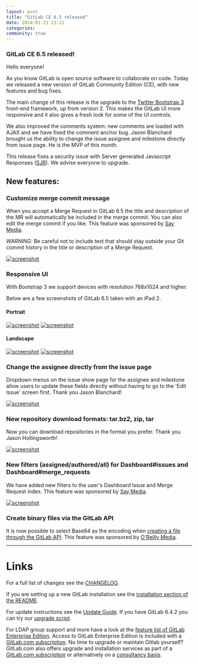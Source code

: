 ```yaml
---
layout: post
title: "GitLab CE 6.5 released"
date: 2014-01-21 13:11
categories:
community: true
---
```


### GitLab CE 6.5 released!

Hello everyone!

As you know GitLab is open source software to collaborate on code.
Today we released a new version of GitLab Community Edition (CE), with new features and bug fixes.

The main change of this release is the upgrade to the [Twitter Bootstrap 3](http://getbootstrap.com/) front-end framework, up from version 2.
This makes the GitLab UI more responsive and it also gives a fresh look for some of the UI controls.

We also improved the comments system: new comments are loaded with AJAX and we have fixed the comment anchor bug.
Jason Blanchard brought us the ability to change the issue assignee and milestone directly from issue page.
He is the MVP of this month.

This release fixes a security issue with Server generated Javascript Responses ([SJR](http://37signals.com/svn/posts/3697-server-generated-javascript-responses)). We advise everyone to upgrade.

<!--more-->

## New features:

### Customize merge commit message

When you accept a Merge Request in GitLab 6.5 the title and description of the MR will automatically be included in the merge commit.
You can also edit the merge commit if you like.
This feature was sponsored by [Say Media](http://www.saymedia.com/).

_WARNING:_ Be careful not to include text that should stay outside your Git commit history in the title or description of a Merge Request.

[![screenshot](/images/6_5/merge.png)](/images/6_5/merge.png)


### Responsive UI

With Bootstrap 3 we support devices with resolution 768x1024 and higher.

Below are a few screenshots of GitLab 6.5 taken with an iPad 2.


#### Portrait
<div class="inline-images">
<a href="/images/6_5/ipad1.png"><img src="/images/6_5/ipad1.png" alt="screenshot" title="" /></a>
<a href="/images/6_5/ipad3.png"><img src="/images/6_5/ipad3.png" alt="screenshot" title="" /></a>
</div>


#### Landscape
<div class="inline-images">
<a href="/images/6_5/ipad2.png"><img src="/images/6_5/ipad2.png" alt="screenshot" title="" /></a>
<a href="/images/6_5/ipad4.png"><img src="/images/6_5/ipad4.png" alt="screenshot" title="" /></a>
</div>


### Change the assignee directly from the issue page

Dropdown menus on the issue show page for the assignee and milestone allow users to update these fields directly without having to go to the 'Edit Issue' screen first.
Thank you Jason Blanchard!

[![screenshot](/images/6_5/issue.png)](/images/6_5/issue.png)


### New repository download formats: tar.bz2, zip, tar

Now you can download repositories in the format you prefer.
Thank you Jason Hollingsworth!

[![screenshot](/images/6_5/download.png)](/images/6_5/download.png)


### New filters (assigned/authored/all) for Dashboard#issues and Dashboard#merge_requests

We have added new filters to the user's Dashboard Issue and Merge Request index.
This feature was sponsored by [Say Media](http://www.saymedia.com/).

[![screenshot](/images/6_5/filters.png)](/images/6_5/filters.png)

### Create binary files via the GitLab API
It is now possible to select Base64 as the encoding when [creating a file through the GitLab API](https://gitlab.com/gitlab-org/gitlab-ce/blob/master/doc/api/repositories.md#toc_12).
This feature was sponsored by [O'Reilly Media](http://www.oreilly.com/).

- - -

# Links

For a full list of changes see the [CHANGELOG](https://gitlab.com/gitlab-org/gitlab-ce/blob/master/CHANGELOG).

If you are setting up a new GitLab installation see the [installation section of the README](https://gitlab.com/gitlab-org/gitlab-ce/blob/master/README.md#toc_6).

For update instructions see the [Update Guide](https://gitlab.com/gitlab-org/gitlab-ce/blob/master/doc/update/6.4-to-6.5.md). If you have GitLab 6.4.2 you can try our [upgrade script](https://gitlab.com/gitlab-org/gitlab-ce/blob/master/doc/update/upgrader.md).

For LDAP group support and more have a look at the [feature list of GitLab Enterprise Edition](http://www.gitlab.com/gitlab-ee/).
Access to GitLab Enterprise Edition is included with a [GitLab.com subscription](http://www.gitlab.com/subscription/).
No time to upgrade or maintain Gitlab yourself?
GitLab.com also offers upgrade and installation services as part of a [GitLab.com subscription](http://www.gitlab.com/subscription/) or alternatively on a [consultancy basis](http://www.gitlab.com/consultancy/).
